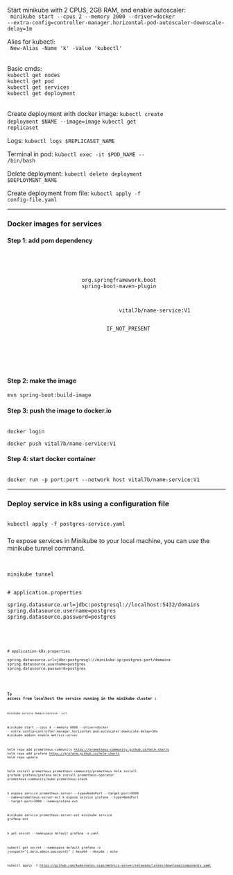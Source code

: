 Start minikube with 2 CPUS, 2GB RAM, and enable autoscaler:
<br>
<code>
minikube start --cpus 2 --memory 2000 --driver=docker --extra-config=controller-manager.horizontal-pod-autoscaler-downscale-delay=1m
</code>

Alias for kubectl:
<br>
<code>
New-Alias -Name 'k' -Value 'kubectl'
</code>

<br>
Basic cmds:
<br> <code>kubectl get nodes</code>
<br> <code>kubectl get pod</code>
<br> <code>kubectl get services</code>
<br> <code>kubectl get deployment</code>

<br>Create deployment with docker image:
<code>kubectl create deployment $NAME --image=image</code>
<code>kubectl get replicaset</code>

Logs:
<code>kubectl logs $REPLICASET_NAME</code>

Terminal in pod:
<code>kubectl exec -it $POD_NAME -- /bin/bash</code>

Delete deployment:
<code>kubectl delete deployment $DEPLOYMENT_NAME</code>

Create deployment from file:
<code>kubectl apply -f config-file.yaml</code>

---

### Docker images for services

#### Step 1: add pom dependency

<pre>
    <code>
        <build>
                <plugins>
                    <plugin>
                        <groupId>org.springframework.boot</groupId>
                        <artifactId>spring-boot-maven-plugin</artifactId>
                        <configuration>
                            <image>
                                <name>
                                    vital7b/name-service:V1</name>
                            </image>
                            <pullPolicy>
                                IF_NOT_PRESENT
                            </pullPolicy>
                        </configuration>
                    </plugin>
                </plugins>
            </build>
    </code>
</pre>

#### Step 2: make the image

<code>mvn spring-boot:build-image</code>

#### Step 3: push the image to docker.io

<code>
docker login
</code>
<code>
docker push vital7b/name-service:V1
</code>

#### Step 4: start docker container

<code>
docker run -p port:port --network host vital7b/name-service:V1
</code>

---

### Deploy service in k8s using a configuration file

<code>
kubectl apply -f postgres-service.yaml
</code>

###

To expose services in Minikube to your local machine, you can use the minikube tunnel command.

<br>
<code>
minikube tunnel
</code>

<pre>
<code>
# application.properties

spring.datasource.url=jdbc:postgresql://localhost:5432/domains
spring.datasource.username=postgres
spring.datasource.password=postgres
<code>
</pre>

<pre>
<code>
# application-k8s.properties

spring.datasource.url=jdbc:postgresql://minikube-ip:postgres-port/domains
spring.datasource.username=postgres
spring.datasource.password=postgres
<code>
</pre>

### To access from localhost the service running in the minikube cluster :

<code>
minikube service domain-service --url
</code>

minikube start --cpus 4 --memory 6000 --driver=docker --extra-config=controller-manager.horizontal-pod-autoscaler-downscale-delay=30s
minikube addons enable metrics-server

helm repo add prometheus-community https://prometheus-community.github.io/helm-charts
helm repo add grafana https://grafana.github.io/helm-charts
helm repo update

helm install prometheus prometheus-community/prometheus
helm install grafana grafana/grafana
helm install prometheus-operator prometheus-community/kube-prometheus-stack

k expose service prometheus-server --type=NodePort --target-port=9090 --name=prometheus-server-ext
k expose service grafana --type=NodePort --target-port=3000 --name=grafana-ext

minikube service prometheus-server-ext
minikube service grafana-ext

k get secret --namespace default grafana -o yaml

kubectl get secret --namespace default grafana -o jsonpath="{.data.admin-password}" | base64 --decode ; echo

kubectl apply -f https://github.com/kubernetes-sigs/metrics-server/releases/latest/download/components.yaml
